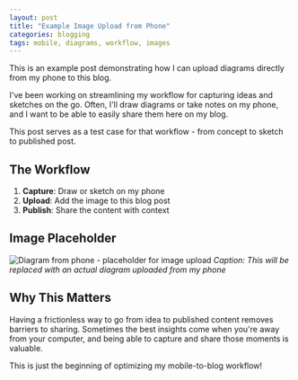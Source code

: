 ```yaml
---
layout: post
title: "Example Image Upload from Phone"
categories: blogging
tags: mobile, diagrams, workflow, images
---
```


This is an example post demonstrating how I can upload diagrams directly from my phone to this blog. 

I've been working on streamlining my workflow for capturing ideas and sketches on the go. Often, I'll draw diagrams or take notes on my phone, and I want to be able to easily share them here on my blog.

This post serves as a test case for that workflow - from concept to sketch to published post.

## The Workflow

1. **Capture**: Draw or sketch on my phone
2. **Upload**: Add the image to this blog post
3. **Publish**: Share the content with context

## Image Placeholder

<!-- TODO: Replace this placeholder with the actual image upload -->
![Diagram from phone - placeholder for image upload](../images/2025-07-26-placeholder-phone-diagram.png)
*Caption: This will be replaced with an actual diagram uploaded from my phone*

## Why This Matters

Having a frictionless way to go from idea to published content removes barriers to sharing. Sometimes the best insights come when you're away from your computer, and being able to capture and share those moments is valuable.

This is just the beginning of optimizing my mobile-to-blog workflow!